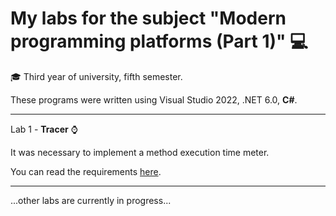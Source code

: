 # My labs for the subject "Modern programming platforms (Part 1)" :computer:

:mortar_board: Third year of university, fifth semester.

These programs were written using Visual Studio 2022, .NET 6.0, __C#__.

_______________________________________________________________________________________

Lab 1 - __Tracer__ :watch:

It was necessary to implement a method execution time meter.

You can read the requirements [here](https://labs-dnizov.gitbook.io/oot/spp-ch.1/tracer).

_______________________________________________________________________________________

...other labs are currently in progress...
